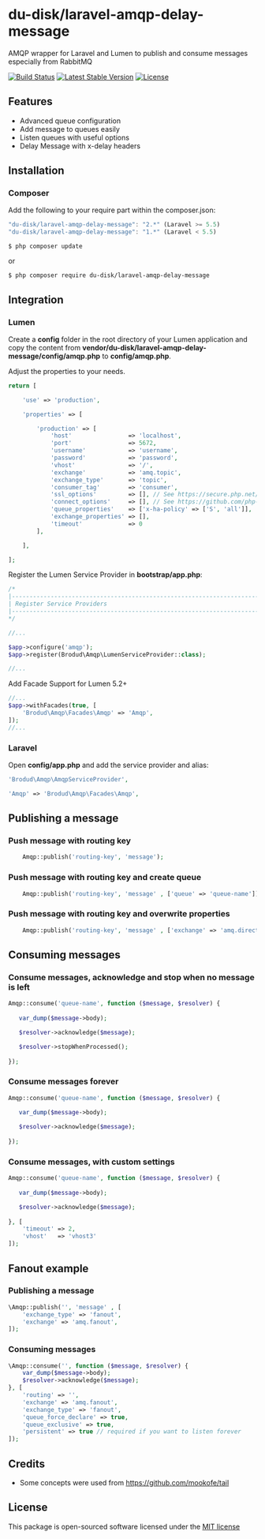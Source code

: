 # du-disk/laravel-amqp-delay-message
AMQP wrapper for Laravel and Lumen to publish and consume messages especially from RabbitMQ

[![Build Status](https://travis-ci.org/du-disk/laravel-amqp-delay-message.svg?branch=master)](https://travis-ci.org/du-disk/laravel-amqp-delay-message)
[![Latest Stable Version](https://poser.pugx.org/du-disk/laravel-amqp-delay-message/v/stable.svg)](https://packagist.org/packages/du-disk/laravel-amqp-delay-message)
[![License](https://poser.pugx.org/du-disk/laravel-amqp-delay-message/license.svg)](https://packagist.org/packages/du-disk/laravel-amqp-delay-message)

## Features
  - Advanced queue configuration
  - Add message to queues easily
  - Listen queues with useful options
  - Delay Message with x-delay headers

## Installation

### Composer

Add the following to your require part within the composer.json: 

```js
"du-disk/laravel-amqp-delay-message": "2.*" (Laravel >= 5.5)
"du-disk/laravel-amqp-delay-message": "1.*" (Laravel < 5.5)
```
```batch
$ php composer update
```

or

```
$ php composer require du-disk/laravel-amqp-delay-message
```

## Integration

### Lumen

Create a **config** folder in the root directory of your Lumen application and copy the content
from **vendor/du-disk/laravel-amqp-delay-message/config/amqp.php** to **config/amqp.php**.

Adjust the properties to your needs.

```php
return [

    'use' => 'production',

    'properties' => [

        'production' => [
            'host'                => 'localhost',
            'port'                => 5672,
            'username'            => 'username',
            'password'            => 'password',
            'vhost'               => '/',
            'exchange'            => 'amq.topic',
            'exchange_type'       => 'topic',
            'consumer_tag'        => 'consumer',
            'ssl_options'         => [], // See https://secure.php.net/manual/en/context.ssl.php
            'connect_options'     => [], // See https://github.com/php-amqplib/php-amqplib/blob/master/PhpAmqpLib/Connection/AMQPSSLConnection.php
            'queue_properties'    => ['x-ha-policy' => ['S', 'all']],
            'exchange_properties' => [],
            'timeout'             => 0
        ],

    ],

];
```

Register the Lumen Service Provider in **bootstrap/app.php**:

```php
/*
|--------------------------------------------------------------------------
| Register Service Providers
|--------------------------------------------------------------------------
*/

//...

$app->configure('amqp');
$app->register(Brodud\Amqp\LumenServiceProvider::class);

//...
```

Add Facade Support for Lumen 5.2+

```php
//...
$app->withFacades(true, [
    'Brodud\Amqp\Facades\Amqp' => 'Amqp',
]);
//...
```


### Laravel

Open **config/app.php** and add the service provider and alias:

```php
'Brodud\Amqp\AmqpServiceProvider',
```

```php
'Amqp' => 'Brodud\Amqp\Facades\Amqp',
```


## Publishing a message

### Push message with routing key

```php
    Amqp::publish('routing-key', 'message');
```

### Push message with routing key and create queue

```php	
    Amqp::publish('routing-key', 'message' , ['queue' => 'queue-name']);
```

### Push message with routing key and overwrite properties

```php	
    Amqp::publish('routing-key', 'message' , ['exchange' => 'amq.direct']);
```


## Consuming messages

### Consume messages, acknowledge and stop when no message is left

```php
Amqp::consume('queue-name', function ($message, $resolver) {
    		
   var_dump($message->body);

   $resolver->acknowledge($message);

   $resolver->stopWhenProcessed();
        
});
```

### Consume messages forever

```php
Amqp::consume('queue-name', function ($message, $resolver) {
    		
   var_dump($message->body);

   $resolver->acknowledge($message);
        
});
```

### Consume messages, with custom settings

```php
Amqp::consume('queue-name', function ($message, $resolver) {
    		
   var_dump($message->body);

   $resolver->acknowledge($message);
      
}, [
	'timeout' => 2,
	'vhost'   => 'vhost3'
]);
```

## Fanout example

### Publishing a message

```php
\Amqp::publish('', 'message' , [
    'exchange_type' => 'fanout',
    'exchange' => 'amq.fanout',
]);
```

### Consuming messages

```php
\Amqp::consume('', function ($message, $resolver) {
    var_dump($message->body);
    $resolver->acknowledge($message);
}, [
    'routing' => '',
    'exchange' => 'amq.fanout',
    'exchange_type' => 'fanout',
    'queue_force_declare' => true,
    'queue_exclusive' => true,
    'persistent' => true // required if you want to listen forever
]);
```

## Credits

* Some concepts were used from https://github.com/mookofe/tail


## License

This package is open-sourced software licensed under the [MIT license](http://opensource.org/licenses/MIT)
